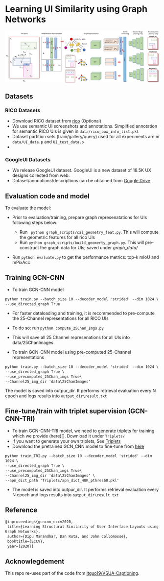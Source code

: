 # Learning UI Similarity using Graph Networks

<div align="center">
  <img src="data/gcncnn_arch.png"/>
</div>


## Datasets
### RICO Datasets
* Download RICO dataset from [rico](https://interactionmining.org/rico) (Optional)
* We use semantic UI screenshots and annotations. Simplified annotation for semantic RICO UIs is given in `data/rico_box_info_list.pkl`
* Dataset partition sets (train/gallery/query) used for all experiments are in `data/UI_data.p` and `UI_test_data.p`
* 

### GoogleUI Datasets
* We release GoogleUI dataset. GoogleUI is a new dataset of 18.5K UX designs collected from web.
* Dataset/annoations/descriptions can be obtained from [Google Drive](https://drive.google.com/drive/folders/1LdhtDfiv48jSAbaLmL3rbrLBi4ZByd6p?usp=sharing)



## Evaluation code and model
To evaluate the model:
* Prior to evaluation/training, prepare graph represenatations for UIs following steps below:
	* Run ` python graph_scripts/cal_geometry_feat.py`. This will compute the geometric features for all rico UIs
	* Run `python graph_scripts/build_geomerty_graph.py`. This will pre-construct the graph data for UIs; saved under *graph_data/*

* Run `python evaluate.py` to get the performance metrics: top-k mIoU and mPixAcc


## Training GCN-CNN
* To train GCN-CNN model
```
python train.py --batch_size 10 --decoder_model 'strided' --dim 1024 \
--use_directed_graph True 
```	

* For faster dataloading and training, it is recommended to pre-compute the 25-Channel representations for all RICO UIs
* To do so: run `python compute_25Chan_Imgs.py` 
* This will save all 25 Channel represenations for all UIs into data/25ChanImages

* To train GCN-CNN model using pre-computed 25-Channel representations
 
```
python train.py --batch_size 10 --decoder_model 'strided' --dim 1024 \
--use_directed_graph True \
--use_precomputed_25Chan_imgs True\
--Channel25_img_dir 'data\25ChanImages'
```		
The model is saved into outpur_dir. It performs retrieval evaluation every N epoch and logs results into `output_dir\result.txt`

## Fine-tune/train with triplet supervision (GCN-CNN-TRI)
* To train GCN-CNN-TRI model, we need to generate triplets  for training which we provide (here)[]. Download it under `Triplets/`
* If you want to generate your own triplets, See [Triplets](Triplets/])
* Download the pretrained GCN_CNN model to fine-tune from [here]()

```
python train_TRI.py --batch_size 10 --decoder_model 'strided' --dim 1024 \
--use_directed_graph True \
--use_precomputed_25Chan_imgs True\
--Channel25_img_dir 'data\25ChanImages' \
--apn_dict_path 'Triplets/apn_dict_48K_pthres60.pkl'
```

* The model is saved into outpur_dir. It performs retrieval evaluation every N epoch and logs results into `output_dir\result.txt`



## Reference
```
@inproceedings{gcncnn_eccv2020,
 title={Learning Structural Similarity of User Interface Layouts using Graph Networks},
 author={Dipu Manandhar, Dan Ruta, and John Collomosse},
 booktitle={ECCV},
 year={2020}}
```

## Acknowlegdement
This repo re-uses part of the code from [ltguo19/VSUA-Captioning](https://github.com/ltguo19/VSUA-Captioning).
	
